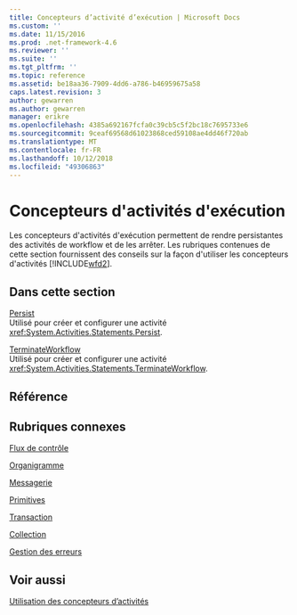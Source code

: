 ```yaml
---
title: Concepteurs d’activité d’exécution | Microsoft Docs
ms.custom: ''
ms.date: 11/15/2016
ms.prod: .net-framework-4.6
ms.reviewer: ''
ms.suite: ''
ms.tgt_pltfrm: ''
ms.topic: reference
ms.assetid: be18aa36-7909-4dd6-a786-b46959675a58
caps.latest.revision: 3
author: gewarren
ms.author: gewarren
manager: erikre
ms.openlocfilehash: 4385a692167fcfa0c39cb5c5f2bc18c7695733e6
ms.sourcegitcommit: 9ceaf69568d61023868ced59108ae4dd46f720ab
ms.translationtype: MT
ms.contentlocale: fr-FR
ms.lasthandoff: 10/12/2018
ms.locfileid: "49306863"
---
```

# <a name="runtime-activity-designers"></a>Concepteurs d'activités d'exécution
Les concepteurs d'activités d'exécution permettent de rendre persistantes des activités de workflow et de les arrêter. Les rubriques contenues de cette section fournissent des conseils sur la façon d'utiliser les concepteurs d'activités [!INCLUDE[wfd2](../includes/wfd2-md.md)].  
  
## <a name="in-this-section"></a>Dans cette section  
 [Persist](../workflow-designer/persist-activity-designer.md)  
 Utilisé pour créer et configurer une activité <xref:System.Activities.Statements.Persist>.  
  
 [TerminateWorkflow](../workflow-designer/terminateworkflow-activity-designer.md)  
 Utilisé pour créer et configurer une activité <xref:System.Activities.Statements.TerminateWorkflow>.  
  
## <a name="reference"></a>Référence  
  
## <a name="related-sections"></a>Rubriques connexes  
 [Flux de contrôle](../workflow-designer/control-flow-activity-designers.md)  
  
 [Organigramme](../workflow-designer/flowchart-activity-designers.md)  
  
 [Messagerie](../workflow-designer/messaging-activity-designers.md)  
  
 [Primitives](../workflow-designer/primitives-activity-designers.md)  
  
 [Transaction](../workflow-designer/transaction-activity-designers.md)  
  
 [Collection](../workflow-designer/collection-activity-designers.md)  
  
 [Gestion des erreurs](../workflow-designer/error-handling-activity-designers.md)  
  
## <a name="see-also"></a>Voir aussi  
 [Utilisation des concepteurs d’activités](../workflow-designer/using-the-activity-designers.md)